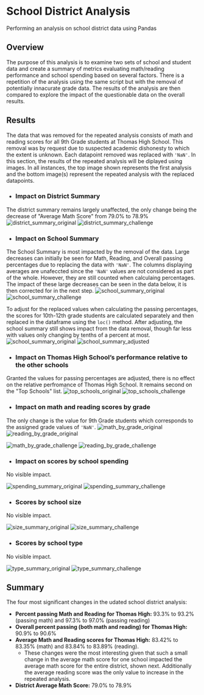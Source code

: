 # School District Analysis
Performing an analysis on school district data using Pandas

## Overview
The purpose of this analysis is to examine two sets of school and student data and create a summary of metrics evaluating math/reading performance and school spending based on several factors. There is a repetition of the analysis using the same script but with the removal of potentially innacurate grade data. The results of the analysis are then compared to explore the impact of the questionable data on the overall results. 

## Results

The data that was removed for the repeated analysis consists of math and reading scores for all 9th Grade students at Thomas High School. This removal was by request due to suspected academic dishonesty to which the extent is unknown. Each datapoint removed was replaced with `'NaN'`. In this section, the results of the repeated analysis will be diplayed using images. In all instances, the top image shown represents the first analysis and the bottom image(s) represent the repeated analysis with the replaced datapoints.

- ### Impact on District Summary 
The district summary remains largely unaffected, the only change being the decrease of "Average Math Score" from 79.0% to 78.9%
![district_summary_original](https://user-images.githubusercontent.com/99051640/167316955-1ab7f642-9dd5-474e-89fb-4acd91877cef.png)
![district_summary_challenge](https://user-images.githubusercontent.com/99051640/167316941-40d7488a-cd80-4a46-b829-bf49590924d0.png)

- ### Impact on School Summary
The School Summary is most impacted by the removal of the data. Large decreases can initially be seen for Math, Reading, and Overall passing percentages due to replacing the data with `'NaN'`. The columns displaying averages are unafeccted since the `'NaN'` values are not considered as part of the whole. However, they are still counted when calculaing percentages. The impact of these large decreases can be seen in the data below, it is then corrected for in the next step.
![school_summary_original](https://user-images.githubusercontent.com/99051640/167317078-5a06e362-9ce6-47a8-b1d8-c77b58937ce9.png)
![school_summary_challenge](https://user-images.githubusercontent.com/99051640/167317080-473190e2-f322-4c26-b57f-13617bbc5f55.png)

To adjust for the replaced values when calculating the passing percentages, the scores for 10th-12th grade students are calculated separately and then replaced in the dataframe using the `loc()` method. After adjusting, the school summary still shows impact from the data removal, though far less with values only changing by tenths of a percent at most.
![school_summary_original](https://user-images.githubusercontent.com/99051640/167317078-5a06e362-9ce6-47a8-b1d8-c77b58937ce9.png)
![school_summary_adjusted](https://user-images.githubusercontent.com/99051640/167318160-5b88b585-fbed-45bf-86aa-59f9db345419.png)

- ### Impact on Thomas High School’s performance relative to the other schools
Granted the values for passing percentages are adjusted, there is no effect on the relative perfromance of Thomas High School. It remains second on the "Top Schools" list. 
![top_schools_original](https://user-images.githubusercontent.com/99051640/167317378-9b5077b8-4ab5-485a-902b-f02a5e78e387.png)
![top_schools_challenge](https://user-images.githubusercontent.com/99051640/167317383-005a6322-b0b2-4b2e-9802-df03ca007173.png)

- ### Impact on math and reading scores by grade
The only change is the value for 9th Grade students which corresponds to the assigned grade values of `'NaN'`.
![math_by_grade_original](https://user-images.githubusercontent.com/99051640/167319832-00cf34d5-63a5-4e46-bcf4-1b1b4f1c0be6.png)
![reading_by_grade_original](https://user-images.githubusercontent.com/99051640/167319796-35bd7c5f-0d73-458c-832e-7f88ce9a3e45.png)

![math_by_grade_challenge](https://user-images.githubusercontent.com/99051640/167317498-3d6a3875-50e1-4357-a254-268710e307b5.png)
![reading_by_grade_challenge](https://user-images.githubusercontent.com/99051640/167317510-2c9206dd-d2da-44f1-8df9-517bc03a34f6.png)

- ### Impact on scores by school spending
No visible impact.

![spending_summary_original](https://user-images.githubusercontent.com/99051640/167319487-de4d7634-92ae-4d47-8ae9-81df41ff127b.png)
![spending_summary_challenge](https://user-images.githubusercontent.com/99051640/167317692-f296904e-2439-428d-a395-8c40df3d15cf.png)

- ### Scores by school size
No visible impact.

![size_summary_original](https://user-images.githubusercontent.com/99051640/167317908-9c8d2731-2480-491d-8cc9-e84e258e38f4.png)
![size_summary_challenge](https://user-images.githubusercontent.com/99051640/167319298-c4fba750-247d-4187-9023-5f544e915a21.png)


- ### Scores by school type
No visible impact.

![type_summary_original](https://user-images.githubusercontent.com/99051640/167317938-72bc932c-3039-4759-9189-acb0041761f3.png)
![type_summary_challenge](https://user-images.githubusercontent.com/99051640/167317940-6089eb6b-87e7-4578-b6c5-932bb54f25ba.png)

## Summary
The four most significant changes in the udated school district analysis:
- **Percent passing Math and Reading for Thomas High:** 93.3% to 93.2% (passing math) and 97.3% to 97.0% (passing reading)
- **Overall percent passing (both math and reading) for Thomas High:** 90.9% to 90.6%
- **Average Math and Reading scores for Thomas High:** 83.42% to 83.35% (math) and 83.84% to 83.89% (reading).
    - These changes were the most interesting given that such a small change in the average math score for one school impacted the average math score for the entire district, shown next. Additionally the average reading score was the only value to increase in the repeated analysis. 
- **District Average Math Score:** 79.0% to 78.9%
